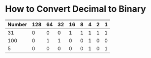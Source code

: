 # How to Convert Decimal to Binary

| Number | 128 | 64 | 32 | 16 | 8 | 4 | 2 | 1 |
|--------|-----|----|----|----|---|---|---|---|
| 31     | 0   | 0  | 0  | 1  | 1 | 1 | 1 | 1 |
| 100    | 0   | 1  | 1  | 0  | 0 | 1 | 0 | 0 |
| 5      | 0   | 0  | 0  | 0  | 0 | 1 | 0 | 1 |
